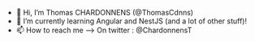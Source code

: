- 👋 Hi, I’m Thomas CHARDONNENS (@ThomasCdnns)
- 🧰 I’m currently learning Angular and NestJS (and a lot of other stuff)!
- 📫 How to reach me --> On twitter : @ChardonnensT

<!---
ThomasCdnns/ThomasCdnns is a ✨ special ✨ repository because its `README.md` (this file) appears on your GitHub profile.
You can click the Preview link to take a look at your changes.
--->
